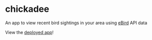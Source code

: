 # chickadee

An app to view recent bird sightings in your area using [eBird](https://ebird.org/home) API data

View the [deployed app](https://chickadeeapp.netlify.app/)!